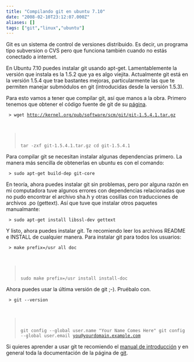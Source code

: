 ```yaml
---
title: "Compilando git en ubuntu 7.10"
date: "2008-02-10T23:12:07.000Z"
aliases: []
tags: ["git","linux","ubuntu"]
---
```


Git es un sistema de control de versiones distribuido. Es decir, un programa tipo subversion o CVS pero que funciona también cuando no estás conectado a internet.

En Ubuntu 7.10 puedes instalar git usando apt-get. Lamentablemente la versión que instala es la 1.5.2 que ya es algo viejita. Actualmente git está en la versión 1.5.4 que trae bastantes mejoras, particularmente las que te permiten manejar submódulos en git (introducidas desde la versión 1.5.3).

Para esto vamos a tener que compilar git, así que manos a la obra. Primero tenemos que obtener el código fuente de git de su <a href="http://git.or.cz">página</a>.

<code> > wget http://kernel.org/pub/software/scm/git/git-1.5.4.1.tar.gz
 > tar -zxf git-1.5.4.1.tar.gz
 > cd git-1.5.4.1</code>

Para compilar git se necesitan instalar algunas dependencias primero. La manera más sencilla de obtenerlas en ubuntu es con el comando:

<code> > sudo apt-get build-dep git-core</code>

En teoría, ahora puedes instalar git sin problemas, pero por alguna razón en mi computadora tuve algunos errores con dependencias relacionadas que no pudo encontrar el archivo sha.h y otras cosillas con traducciones de archivos .po (gettext). Así que tuve que instalar otros paquetes manualmante:

<code> > sudo apt-get install libssl-dev gettext</code>

Y listo, ahora puedes instalar git. Te recomiendo leer los archivos README e INSTALL de cualquier manera. Para instalar git para todos los usuarios:

<code> > make prefix=/usr all doc
 > sudo make prefix=/usr install install-doc</code>

Ahora puedes usar la última versión de git ;-). Pruébalo con.

<code> > git --version
 > git config --global user.name "Your Name Comes Here"
 > git config --global user.email you@yourdomain.example.com</code>

Si quieres aprender a usar git te recomiendo el <a href="http://www.kernel.org/pub/software/scm/git/docs/tutorial.html">manual de introducción</a> y en general toda la documentación de la página de <a href="http://git.or.cz">git</a>.